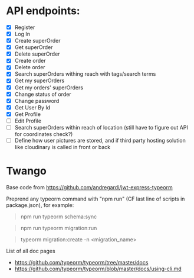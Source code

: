 # API endpoints:

- [x] Register
- [x] Log In
- [x] Create superOrder
- [x] Get superOrder
- [x] Delete superOrder
- [x] Create order
- [x] Delete order
- [x] Search superOrders withing reach with tags/search terms
- [x] Get my superOrders
- [x] Get my orders' superOrders
- [x] Change status of order
- [x] Change password
- [x] Get User By Id
- [x] Get Profile
- [ ] Edit Profile
- [ ] Search superOrders within reach of location (still have to figure out API for coordinates check?)
- [ ] Define how user pictures are stored, and if third party hosting solution like cloudinary is called in  front or back
# Twango

Base code from https://github.com/andregardi/jwt-express-typeorm

Preprend any typeorm command with "npm run" (CF last line of scripts in package.json), for example: 

> npm run typeorm schema:sync

> npm run typeorm migration:run

> typeorm migration:create -n <migration_name> 

List of all doc pages
- https://github.com/typeorm/typeorm/tree/master/docs
- https://github.com/typeorm/typeorm/blob/master/docs/using-cli.md


